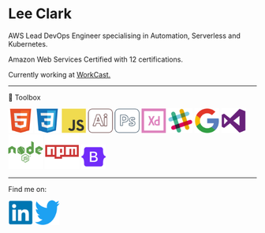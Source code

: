 <h1>Lee Clark </h1> <a href="https://www.leeclark.co.uk/"></a>

AWS Lead DevOps Engineer specialising in Automation, Serverless and Kubernetes. 

Amazon Web Services Certified with 12 certifications. 

Currently working at <a href="https://www.workcast.com/">WorkCast.</a>

---
🧰 Toolbox

<img src="https://github.com/devicons/devicon/blob/master/icons/html5/html5-original.svg" alt="html5 incn" width="50" height="50" /> <img src="https://github.com/devicons/devicon/blob/master/icons/css3/css3-original.svg" alt="CSS3 logo icon" width="50" height="50" /> <img src="https://github.com/devicons/devicon/blob/master/icons/javascript/javascript-original.svg" alt="javascript logo icon" width="50" height="50" /> <img src="https://github.com/devicons/devicon/blob/master/icons/illustrator/illustrator-line.svg?short_path=4e9b61c" alt="Adobe Illustrator Logo" width="50" height="50"/> <img src="https://github.com/devicons/devicon/blob/master/icons/photoshop/photoshop-line.svg" alt="photoshop logo" width="50" height="50" /> <img src="https://github.com/devicons/devicon/blob/master/icons/xd/xd-line.svg" alt="Adobe XD logo icon" width="50" height="50" /> <img src="https://github.com/devicons/devicon/blob/master/icons/slack/slack-original.svg" alt="slack communication tool logo" width="50" height="50" /> <img src="https://github.com/devicons/devicon/blob/master/icons/google/google-original.svg" alt="google logo" width="50" height="50" /> <img src="https://github.com/devicons/devicon/blob/master/icons/visualstudio/visualstudio-plain.svg" alt="visual studio code logo" width="50" height="50" /> <img src="https://github.com/devicons/devicon/blob/master/icons/nodejs/nodejs-plain-wordmark.svg" alt="node js logo" width="70" height="70" /> <img src="https://github.com/devicons/devicon/blob/master/icons/npm/npm-original-wordmark.svg" alt="npm logo" width="70" height="70" /> <img src="https://github.com/devicons/devicon/blob/master/icons/bootstrap/bootstrap-plain.svg" alt="bootstrap logo" width="50" height="50" />

---

Find me on: 

<a href="https://www.linkedin.com/in/lee-clark-511b221bb/"><img src="https://github.com/devicons/devicon/blob/master/icons/linkedin/linkedin-original.svg" alt="linkedin logo icon" width="50" height="50" /></a> <a href="https://twitter.com/awsleec"><img src="https://github.com/devicons/devicon/blob/master/icons/twitter/twitter-original.svg" alt="twitter logo icon" width="50" height="50" /></a>
<!---
Here are some ideas to get you started:
